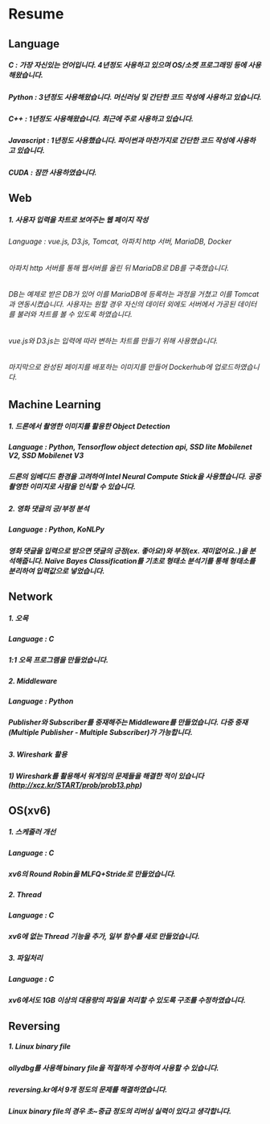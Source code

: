 # Resume

## Language
##### C : 가장 자신있는 언어입니다. 4년정도 사용하고 있으며 OS/소켓 프로그래밍 등에 사용해왔습니다.
##### Python : 3년정도 사용해왔습니다. 머신러닝 및 간단한 코드 작성에 사용하고 있습니다.
##### C++ : 1년정도 사용해왔습니다. 최근에 주로 사용하고 있습니다.
##### Javascript : 1년정도 사용했습니다. 파이썬과 마찬가지로 간단한 코드 작성에 사용하고 있습니다.

##### CUDA : 잠깐 사용하였습니다.

## Web
##### 1. 사용자 입력을 차트로 보여주는 웹 페이지 작성
######  Language : vue.js, D3.js, Tomcat, 아파치 http 서버, MariaDB, Docker
######  아파치 http 서버를 통해 웹서버를 올린 뒤 MariaDB로 DB를 구축했습니다. 
######  DB는 예제로 받은 DB가 있어 이를 MariaDB에 등록하는 과정을 거쳤고 이를 Tomcat과 연동시켰습니다. 사용자는 원할 경우 자신의 데이터 외에도 서버에서 가공된 데이터를 불러와 차트를 볼 수 있도록 하였습니다. 
######  vue.js와 D3.js는 입력에 따라 변하는 차트를 만들기 위해 사용했습니다.
######  마지막으로 완성된 페이지를 배포하는 이미지를 만들어 Dockerhub에 업로드하였습니다.


## Machine Learning
##### 1. 드론에서 촬영한 이미지를 활용한 Object Detection
##### Language : Python, Tensorflow object detection api, SSD lite Mobilenet V2, SSD Mobilenet V3
##### 드론의 임베디드 환경을 고려하여 Intel Neural Compute Stick을 사용했습니다. 공중 촬영한 이미지로 사람을 인식할 수 있습니다.

##### 2. 영화 댓글의 긍/부정 분석
##### Language : Python, KoNLPy
##### 영화 댓글을 입력으로 받으면 댓글의 긍정(ex. 좋아요!)와 부정(ex. 재미없어요..)을 분석해줍니다. Naïve Bayes Classification를 기초로 형태소 분석기를 통해 형태소를 분리하여 입력값으로 넣었습니다.

## Network
##### 1. 오목
##### Language : C
##### 1:1 오목 프로그램을 만들었습니다.

##### 2. Middleware
##### Language : Python
##### Publisher와 Subscriber를 중재해주는 Middleware를 만들었습니다. 다중 중재(Multiple Publisher - Multiple Subscriber)가 가능합니다.

##### 3. Wireshark 활용
#####   1) Wireshark를 활용해서 워게임의 문제들을 해결한 적이 있습니다 (http://xcz.kr/START/prob/prob13.php)

## OS(xv6)
##### 1. 스케줄러 개선
##### Language : C
##### xv6의 Round Robin을 MLFQ+Stride로 만들었습니다.

##### 2. Thread
##### Language : C
##### xv6에 없는 Thread 기능을 추가, 일부 함수를 새로 만들었습니다.

##### 3. 파일처리
##### Language : C
##### xv6에서도 1GB 이상의 대용량의 파일을 처리할 수 있도록 구조를 수정하였습니다.

## Reversing
##### 1. Linux binary file
##### ollydbg를 사용해 binary file을 적절하게 수정하여 사용할 수 있습니다.
##### reversing.kr에서 9개 정도의 문제를 해결하였습니다.
##### Linux binary file의 경우 초~중급 정도의 리버싱 실력이 있다고 생각합니다.
